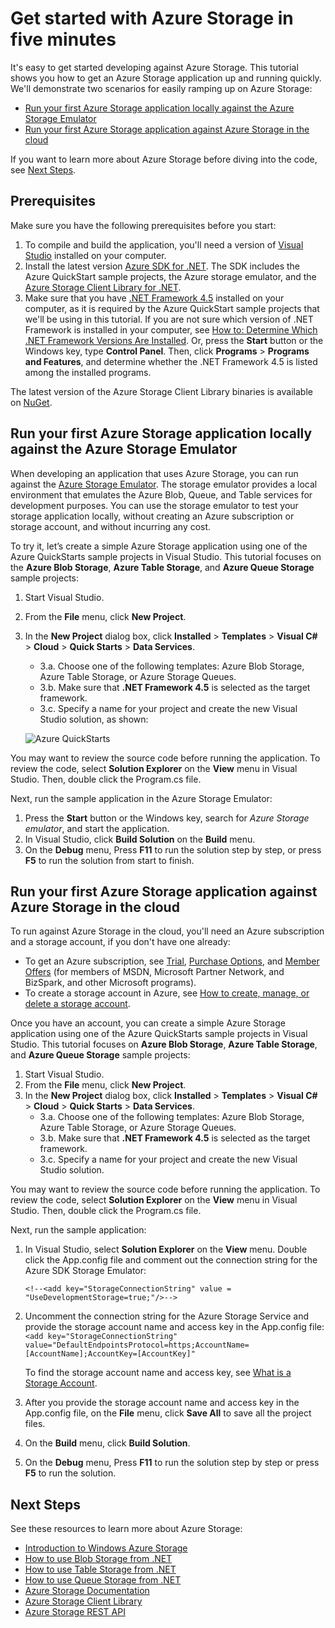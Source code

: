 <properties 
	pageTitle="Get started with Azure Storage in five minutes | Windows Azure" 
	description="Quickly ramp up on Windows Azure Blobs, Table, and Queues using Azure QuickStarts, Visual Studio, and the Azure Storage emulator. Run your first Azure Storage application in five minutes." 
	services="storage" 
	documentationCenter=".net" 
	authors="tamram" 
	manager="adinah" 
	editor=""/>

<tags
	ms.service="storage"
	ms.date="09/28/2015"
	wacn.date=""/>

# Get started with Azure Storage in five minutes 

It's easy to get started developing against Azure Storage. This tutorial shows you how to get an Azure Storage application up and running quickly. 
We'll demonstrate two scenarios for easily ramping up on Azure Storage:

- [Run your first Azure Storage application locally against the Azure Storage Emulator](#run-your-first-azure-storage-application-locally-against-the-azure-storage-emulator)
- [Run your first Azure Storage application against Azure Storage in the cloud](#run-your-first-azure-storage-application-against-azure-storage-in-the-cloud)

If you want to learn more about Azure Storage before diving into the code, see [Next Steps](#next-steps).

## Prerequisites

Make sure you have the following prerequisites before you start:

1. To compile and build the application, you'll need a version of [Visual Studio](https://www.visualstudio.com/) installed on your computer. 
2. Install the latest version [Azure SDK for .NET](/downloads/). The SDK includes the Azure QuickStart sample projects, the Azure storage emulator, and the [Azure Storage Client Library for .NET](https://msdn.microsoft.com/zh-cn/library/azure/wa_storage_30_reference_home.aspx).
3. Make sure that you have [.NET Framework 4.5](http://www.microsoft.com/download/details.aspx?id=30653) installed on your computer, as it is required by the Azure QuickStart sample projects that we'll be using in this tutorial. If you are not sure which version of .NET Framework is installed in your computer, see [How to: Determine Which .NET Framework Versions Are Installed](https://msdn.microsoft.com/vstudio/hh925568.aspx). Or, press the **Start** button or the Windows key, type **Control Panel**. Then, click **Programs** > **Programs and Features**, and determine whether the .NET Framework 4.5 is listed among the installed programs.

The latest version of the Azure Storage Client Library binaries is available on [NuGet](https://www.nuget.org/packages/WindowsAzure.Storage/).


## Run your first Azure Storage application locally against the Azure Storage Emulator

When developing an application that uses Azure Storage, you can run against the [Azure Storage Emulator](/documentation/articles/storage-use-emulator). The storage emulator provides a local environment that emulates the Azure Blob, Queue, and Table services for development purposes. You can use the storage emulator to test your storage application locally, without creating an Azure subscription or storage account, and without incurring any cost.

To try it, let’s create a simple Azure Storage application using one of the Azure QuickStarts sample projects in Visual Studio. This tutorial focuses on the **Azure Blob Storage**, **Azure Table Storage**, and **Azure Queue Storage** sample projects:

1. Start Visual Studio.
2. From the **File** menu, click **New Project**.
3. In the **New Project** dialog box, click **Installed** > **Templates** > **Visual C#** > **Cloud** > **Quick Starts** > **Data Services**.
	- 3.a.  Choose one of the following templates: Azure Blob Storage, Azure Table Storage, or Azure Storage Queues. 
	- 3.b. Make sure that **.NET Framework 4.5** is selected as the target framework.	
	- 3.c. Specify a name for your project and create the new Visual Studio solution, as shown:
	
	![Azure QuickStarts][Image1]

You may want to review the source code before running the application. To review the code, select **Solution Explorer** on the **View** menu in Visual Studio. Then, double click the Program.cs file. 

Next, run the sample application in the Azure Storage Emulator:

1.	Press the **Start** button or the Windows key, search for *Azure Storage emulator*, and start the application.
2.	In Visual Studio, click **Build Solution** on the **Build** menu. 
3.	On the **Debug** menu, Press **F11** to run the solution step by step, or press **F5** to run the solution from start to finish.

## Run your first Azure Storage application against Azure Storage in the cloud

To run against Azure Storage in the cloud, you'll need an Azure subscription and a storage account, if you don't have one already: 

- To get an Azure subscription, see [Trial](/pricing/1rmb-trial/), [Purchase Options](/pricing/overview/), and [Member Offers](/pricing/member-offers/) (for members of MSDN, Microsoft Partner Network, and BizSpark, and other Microsoft programs).
- To create a storage account in Azure, see [How to create, manage, or delete a storage account](/documentation/articles/storage-create-storage-account).

Once you have an account, you can create a simple Azure Storage application using one of the Azure QuickStarts sample projects in Visual Studio. This tutorial focuses on **Azure Blob Storage**, **Azure Table Storage**, and **Azure Queue Storage** sample projects:

1. Start Visual Studio.
2. From the **File** menu, click **New Project**.
3. In the **New Project** dialog box, click **Installed** > **Templates** > **Visual C#** > **Cloud** > **Quick Starts** > **Data Services**.
	- 3.a. Choose one of the following templates: Azure Blob Storage, Azure Table Storage, or Azure Storage Queues.
	- 3.b. Make sure that **.NET Framework 4.5** is selected as the target framework.
	- 3.c. Specify a name for your project and create the new Visual Studio solution. 

You may want to review the source code before running the application. To review the code, select **Solution Explorer** on the **View** menu in Visual Studio. Then, double click the Program.cs file. 

Next, run the sample application:

1.	In Visual Studio, select **Solution Explorer** on the **View** menu. Double click the App.config file and comment out the connection string for the Azure SDK Storage Emulator:

	`<!--<add key="StorageConnectionString" value = "UseDevelopmentStorage=true;"/>-->`

2.	Uncomment the connection string for the Azure Storage Service and provide the storage account name and access key in the App.config file:
	`<add key="StorageConnectionString" value="DefaultEndpointsProtocol=https;AccountName=[AccountName];AccountKey=[AccountKey]"`

	To find the storage account name and access key, see [What is a Storage Account](/documentation/articles/storage-whatis-account).

3.	After you provide the storage account name and access key in the App.config file, on the **File** menu, click **Save All** to save all the project files.
4.	On the **Build** menu, click **Build Solution**.
5.	On the **Debug** menu, Press **F11** to run the solution step by step or press **F5** to run the solution.


## Next Steps

See these resources to learn more about Azure Storage:

* [Introduction to Windows Azure Storage](/documentation/articles/storage-introduction)
* [How to use Blob Storage from .NET](/documentation/articles/storage-dotnet-how-to-use-blobs)
* [How to use Table Storage from .NET](/documentation/articles/storage-dotnet-how-to-use-tables)
* [How to use Queue Storage from .NET](/documentation/articles/storage-dotnet-how-to-use-queues)
* [Azure Storage Documentation](/documentation/services/storage/)
* [Azure Storage Client Library](https://msdn.microsoft.com/zh-cn/library/azure/wa_storage_30_reference_home.aspx)
* [Azure Storage REST API](https://msdn.microsoft.com/zh-cn/library/azure/dd179355.aspx)

[Image1]: ./media/storage-getting-started-guide/QuickStart.png
 
